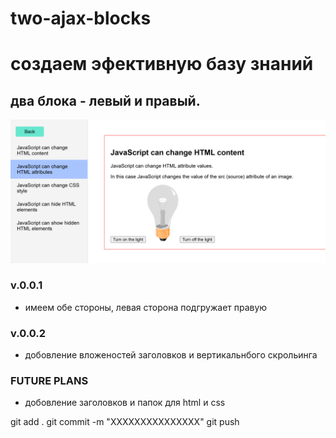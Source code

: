 # two-ajax-blocks


# создаем эфективную базу знаний

## два блока - левый и правый.


![alt text](image.png)

### v.0.0.1

- имеем обе стороны, левая сторона подгружает правую

### v.0.0.2

- добовление вложеностей заголовков и вертикальнбого скрольинга 


### FUTURE PLANS

- добовление заголовков и папок для html и css


git add .
git commit -m "XXXXXXXXXXXXXXX"
git push


